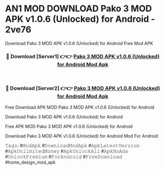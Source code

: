 # AN1 MOD DOWNLOAD Pako 3 MOD APK v1.0.6 (Unlocked) for Android - 2ve76
Download Pako 3 MOD APK v1.0.6 (Unlocked) for Android Free Mod APK

<div align="center">
<h3>🔴 Download [Server1] 👉👉 <a href="https://apk-comot.site?title=Pako_3_MOD_APK_v1.0.6_(Unlocked)_for_Android">Pako 3 MOD APK v1.0.6 (Unlocked) for Android Mod Apk</a></h3><br>

<h3>🔴 Download [Server2] 👉👉 <a href="https://apk-comot.site?title=Pako_3_MOD_APK_v1.0.6_(Unlocked)_for_Android">Pako 3 MOD APK v1.0.6 (Unlocked) for Android Mod Apk</a></h3>
</div>


Free Download APK MOD Pako 3 MOD APK v1.0.6 (Unlocked) for Android

Download Pako 3 MOD APK v1.0.6 (Unlocked) for Android 

Free APK MOD Pako 3 MOD APK v1.0.6 (Unlocked) for Android 

Download Pako 3 MOD APK v1.0.6 (Unlocked) for Android Mod For Android

𝚃𝚊𝚐𝚜: #𝙼𝚘𝚍𝙰𝚙𝚔 #𝙳𝚘𝚠𝚗𝚕𝚘𝚊𝚍𝙼𝚘𝚍𝙰𝚙𝚔 #𝙰𝚙𝚔𝙻𝚊𝚝𝚎𝚜𝚝𝚅𝚎𝚛𝚜𝚒𝚘𝚗 #𝙰𝚙𝚔𝚄𝚗𝚕𝚒𝚖𝚒𝚝𝚎𝚍𝙼𝚘𝚗𝚎𝚢 #𝙰𝚙𝚔𝚄𝚗𝚕𝚘𝚌𝚔𝙰𝚕𝚕 #𝙰𝚙𝚔𝙽𝚘𝙰𝚍𝚜 #𝚄𝚗𝚕𝚘𝚌𝚔𝙿𝚛𝚎𝚖𝚒𝚞𝚖 #𝙵𝚘𝚛𝙰𝚗𝚍𝚛𝚘𝚒𝚍 #𝙵𝚛𝚎𝚎𝙳𝚘𝚠𝚗𝚕𝚘𝚊𝚍 #home_design_mod_apk